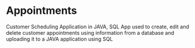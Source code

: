 # Appointments
Customer Scheduling Application in JAVA, SQL
App used to create, edit and delete customer appointments using information from a database and uploading it to a JAVA application using SQL
